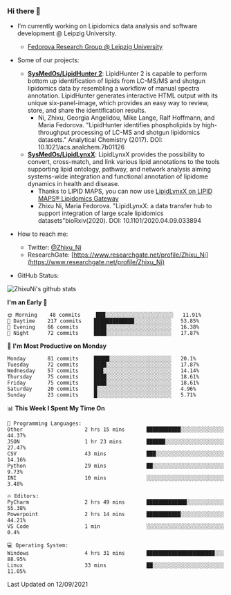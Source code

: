 ### Hi there 👋

- I’m currently working on Lipidomics data analysis and software development @ Leipzig University.
  + [Fedorova Research Group @ Leipzig University](https://home.uni-leipzig.de/fedorova/)
- Some of our projects:
  + **[SysMedOs/LipidHunter 2](https://github.com/SysMedOs/lipidhunter)**: LipidHunter 2 is capable to perform bottom up identification of lipids from LC-MS/MS and shotgun lipidomics data by resembling a workflow of manual spectra annotation. LipidHunter generates interactive HTML output with its unique six-panel-image, which provides an easy way to review, store, and share the identification results. 
    * Ni, Zhixu, Georgia Angelidou, Mike Lange, Ralf Hoffmann, and Maria Fedorova. "LipidHunter identifies phospholipids by high-throughput processing of LC-MS and shotgun lipidomics datasets." Analytical Chemistry (2017). DOI: 10.1021/acs.analchem.7b01126
  + **[SysMedOs/LipidLynxX](https://github.com/SysMedOs/LipidLynxX)**: LipidLynxX provides the possibility to convert, cross-match, and link various lipid annotations to the tools supporting lipid ontology, pathway, and network analysis aiming systems-wide integration and functional annotation of lipidome dynamics in health and disease.
    * Thanks to LIPID MAPS, you can now use [LipidLynxX on LIPID MAPS® Lipidomics Gateway](http://lipidmaps.org/lipidlynxx/)
    * Zhixu Ni, Maria Fedorova. "LipidLynxX: a data transfer hub to support integration of large scale lipidomics datasets"bioRxiv(2020). DOI: 10.1101/2020.04.09.033894
- How to reach me:
  + Twitter: [@Zhixu_Ni](https://twitter.com/Zhixu_Ni)
  + ResearchGate: [https://www.researchgate.net/profile/Zhixu_Ni](https://www.researchgate.net/profile/Zhixu_Ni)

- GitHub Status:

![ZhixuNi's github stats](https://github-readme-stats.vercel.app/api?username=ZhixuNi&show_icons=true&hide=issues)

<!--START_SECTION:waka-->
**I'm an Early 🐤** 

```text
🌞 Morning    48 commits     ███░░░░░░░░░░░░░░░░░░░░░░   11.91% 
🌆 Daytime    217 commits    █████████████░░░░░░░░░░░░   53.85% 
🌃 Evening    66 commits     ████░░░░░░░░░░░░░░░░░░░░░   16.38% 
🌙 Night      72 commits     ████░░░░░░░░░░░░░░░░░░░░░   17.87%

```
📅 **I'm Most Productive on Monday** 

```text
Monday       81 commits     █████░░░░░░░░░░░░░░░░░░░░   20.1% 
Tuesday      72 commits     ████░░░░░░░░░░░░░░░░░░░░░   17.87% 
Wednesday    57 commits     ███░░░░░░░░░░░░░░░░░░░░░░   14.14% 
Thursday     75 commits     ████░░░░░░░░░░░░░░░░░░░░░   18.61% 
Friday       75 commits     ████░░░░░░░░░░░░░░░░░░░░░   18.61% 
Saturday     20 commits     █░░░░░░░░░░░░░░░░░░░░░░░░   4.96% 
Sunday       23 commits     █░░░░░░░░░░░░░░░░░░░░░░░░   5.71%

```


📊 **This Week I Spent My Time On** 

```text
💬 Programming Languages: 
Other                    2 hrs 15 mins       ███████████░░░░░░░░░░░░░░   44.37% 
JSON                     1 hr 23 mins        ██████░░░░░░░░░░░░░░░░░░░   27.47% 
CSV                      43 mins             ███░░░░░░░░░░░░░░░░░░░░░░   14.16% 
Python                   29 mins             ██░░░░░░░░░░░░░░░░░░░░░░░   9.73% 
INI                      10 mins             ░░░░░░░░░░░░░░░░░░░░░░░░░   3.48%

🔥 Editors: 
PyCharm                  2 hrs 49 mins       █████████████░░░░░░░░░░░░   55.38% 
Powerpoint               2 hrs 14 mins       ███████████░░░░░░░░░░░░░░   44.21% 
VS Code                  1 min               ░░░░░░░░░░░░░░░░░░░░░░░░░   0.4%

💻 Operating System: 
Windows                  4 hrs 31 mins       ██████████████████████░░░   88.95% 
Linux                    33 mins             ██░░░░░░░░░░░░░░░░░░░░░░░   11.05%

```


 Last Updated on 12/09/2021
<!--END_SECTION:waka-->
